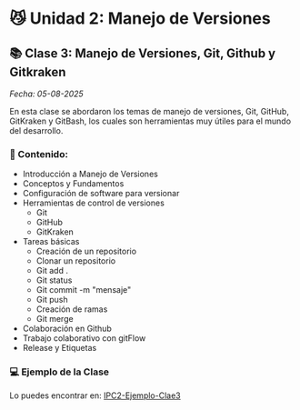 # 😼 Unidad 2: Manejo de Versiones

## 📚 Clase 3: Manejo de Versiones, Git, Github y Gitkraken

_Fecha: 05-08-2025_

En esta clase se abordaron los temas de manejo de versiones, Git, GitHub, GitKraken y GitBash, los cuales son herramientas muy útiles para el mundo del desarrollo.

### 📖 Contenido:

- Introducción a Manejo de Versiones
- Conceptos y Fundamentos
- Configuración de software para versionar
- Herramientas de control de versiones
    - Git
    - GitHub
    - GitKraken
- Tareas básicas
    - Creación de un repositorio
    - Clonar un repositorio
    - Git add .
    - Git status
    - Git commit -m "mensaje"
    - Git push
    - Creación de ramas
    - Git merge
- Colaboración en Github
- Trabajo colaborativo con gitFlow
- Release y Etiquetas

### 💻 Ejemplo de la Clase

Lo puedes encontrar en:  [IPC2-Ejemplo-Clae3](https://github.com/Hes-007/IPC2-Ejemplo-Clase3)